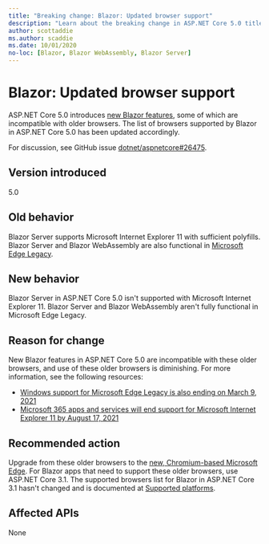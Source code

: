 ```yaml
---
title: "Breaking change: Blazor: Updated browser support"
description: "Learn about the breaking change in ASP.NET Core 5.0 titled Blazor: Updated browser support"
author: scottaddie
ms.author: scaddie
ms.date: 10/01/2020
no-loc: [Blazor, Blazor WebAssembly, Blazor Server]
---
```

# Blazor: Updated browser support

ASP.NET Core 5.0 introduces [new Blazor features](https://github.com/dotnet/aspnetcore/issues/21514), some of which are incompatible with older browsers. The list of browsers supported by Blazor in ASP.NET Core 5.0 has been updated accordingly.

For discussion, see GitHub issue [dotnet/aspnetcore#26475](https://github.com/dotnet/aspnetcore/issues/26475).

## Version introduced

5.0

## Old behavior

Blazor Server supports Microsoft Internet Explorer 11 with sufficient polyfills. Blazor Server and Blazor WebAssembly are also functional in [Microsoft Edge Legacy](https://support.microsoft.com/help/4533505/what-is-microsoft-edge-legacy).

## New behavior

Blazor Server in ASP.NET Core 5.0 isn't supported with Microsoft Internet Explorer 11. Blazor Server and Blazor WebAssembly aren't fully functional in Microsoft Edge Legacy.

## Reason for change

New Blazor features in ASP.NET Core 5.0 are incompatible with these older browsers, and use of these older browsers is diminishing. For more information, see the following resources:

* [Windows support for Microsoft Edge Legacy is also ending on March 9, 2021](https://support.microsoft.com/help/4533505/what-is-microsoft-edge-legacy)
* [Microsoft 365 apps and services will end support for Microsoft Internet Explorer 11 by August 17, 2021](/lifecycle/announcements/m365-ie11-microsoft-edge-legacy)

## Recommended action

Upgrade from these older browsers to the [new, Chromium-based Microsoft Edge](https://www.microsoft.com/edge). For Blazor apps that need to support these older browsers, use ASP.NET Core 3.1. The supported browsers list for Blazor in ASP.NET Core 3.1 hasn't changed and is documented at [Supported platforms](/aspnet/core/blazor/supported-platforms?view=aspnetcore-3.1).

## Affected APIs

None

<!--

### Category

ASP.NET Core

### Affected APIs

Not detectable via API analysis

-->
